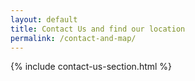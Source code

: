 ```yaml
---
layout: default
title: Contact Us and find our location
permalink: /contact-and-map/
---
```

{% include contact-us-section.html %}
